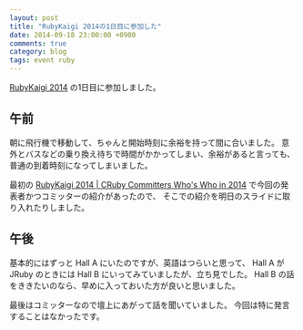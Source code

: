 ```yaml
---
layout: post
title: "RubyKaigi 2014の1日目に参加した"
date: 2014-09-18 23:00:00 +0900
comments: true
category: blog
tags: event ruby
---
```

[RubyKaigi 2014](http://rubykaigi.org/2014 "RubyKaigi 2014")
の1日目に参加しました。

<!--more-->

## 午前

朝に飛行機で移動して、ちゃんと開始時刻に余裕を持って間に合いました。
意外とバスなどの乗り換え待ちで時間がかかってしまい、余裕があると言っても、
普通の到着時刻になってしまいました。

最初の
[RubyKaigi 2014 | CRuby Committers Who's Who in 2014](http://rubykaigi.org/2014/presentation/S-TomoyukiChikanaga "RubyKaigi 2014 | CRuby Committers Who's Who in 2014")
で今回の発表者かつコミッターの紹介があったので、
そこでの紹介を明日のスライドに取り入れたりしました。

## 午後

基本的にはずっと Hall A にいたのですが、英語はつらいと思って、
Hall A が JRuby のときには Hall B にいってみていましたが、立ち見でした。
Hall B の話をききたいのなら、早めに入っておいた方が良いと思いました。

最後はコミッターなので壇上にあがって話を聞いていました。
今回は特に発言することはなかったです。
